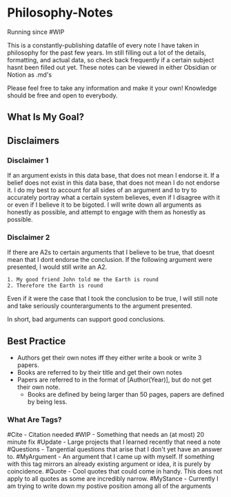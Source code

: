 # Philosophy-Notes
Running since #WIP 

This is a constantly-publishing datafile of every note I have taken in philosophy for the past few years. Im still filling out a lot of the details, formatting, and actual data, so check back frequently if a certain subject hasnt been filled out yet. These notes can be viewed in either Obsidian or Notion as .md's

Please feel free to take any information and make it your own! Knowledge should be free and open to everybody.

## What Is My Goal?

## Disclaimers
### Disclaimer 1
If an argument exists in this data base, that does not mean I endorse it. If a belief does not exist in this data base, that does not mean I do not endorse it. I do my best to account for all sides of an argument and to try to accurately portray what a certain system believes, even if I disagree with it or even if I believe it to be bigoted. I will write down all arguments as honestly as possible, and attempt to engage with them as honestly as possible.

### Disclaimer 2
If there are A2s to certain arguments that I believe to be true, that doesnt mean that I dont endorse the conclusion.
If the following argument were presented, I would still write an A2.
~~~
1. My good friend John told me the Earth is round
2. Therefore the Earth is round
~~~
Even if it were the case that I took the conclusion to be true, I will still note and take seriously counterarguments to the argument presented.

In short, bad arguments can support good conclusions.

## Best Practice

* Authors get their own notes iff they either write a book or write 3 papers. 
* Books are referred to by their title and get their own notes
* Papers are referred to in the format of [Author(Year)], but do not get their own note. 
	* Books are defined by being larger than 50 pages, papers are defined by being less.

### What Are Tags?

#Cite - Citation needed
#WIP - Something that needs an (at most) 20 minute fix
#Update - Large projects that I learned recently that need a note
#Questions - Tangential questions that arise that I don't yet have an answer to.
#MyArgument - An argument that I came up with myself. If something with this tag mirrors an already existing argument or idea, it is purely by coincidence.
#Quote - Cool quotes that could come in handy. This does not apply to all quotes as some are incredibly narrow.
#MyStance - Currently I am trying to write down my postive position among all of the arguments
